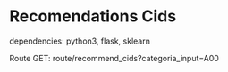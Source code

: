 <h1> Recomendations Cids </h1>
<p>dependencies: python3, flask, sklearn </p>
<p>Route GET: route/recommend_cids?categoria_input=A00</p>
